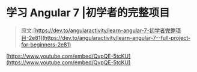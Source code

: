 # 学习 Angular 7 |初学者的完整项目

> 原文:[https://dev.to/angularactivity/learn-angular-7-初学者完整项目-2e81](https://dev.to/angularactivity/learn-angular-7--full-project-for-beginners-2e81)

[https://www.youtube.com/embed/QvpQE-5tcKU](https://www.youtube.com/embed/QvpQE-5tcKU)